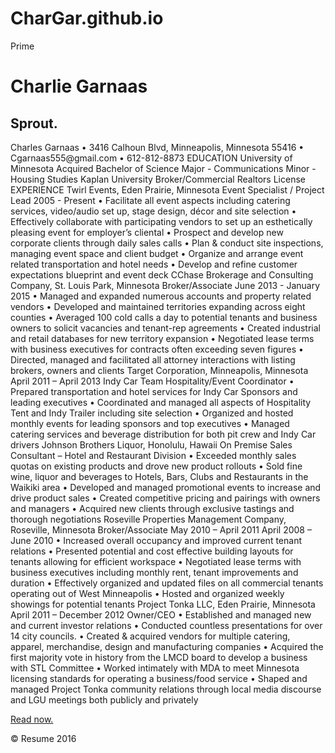 # CharGar.github.io
Prime
<!DOCTYPE html>
<html>
<head>
	<title>Sprout</title>
	<link rel="stylesheet" type="text/css" href="main.css"/>
</head>
<body>
	<h1>Charlie Garnaas </h1>
	<div class="hero">
		<h2>Sprout.</h2>
		<p>Charles Garnaas • 3416 Calhoun Blvd, Minneapolis, Minnesota 55416 • Cgarnaas555@gmail.com • 612-812-8873
EDUCATION
University of Minnesota Acquired Bachelor of Science Major - Communications Minor - Housing Studies
Kaplan University
Broker/Commercial Realtors License
EXPERIENCE
Twirl Events, Eden Prairie, Minnesota Event Specialist / Project Lead
2005 - Present
  • Facilitate all event aspects including catering services, video/audio set up, stage design, décor and site selection
• Effectively collaborate with participating vendors to set up an esthetically pleasing event for employer’s cliental
• Prospect and develop new corporate clients through daily sales calls
• Plan & conduct site inspections, managing event space and client budget
• Organize and arrange event related transportation and hotel needs
• Develop and refine customer expectations blueprint and event deck CChase Brokerage and Consulting Company, St. Louis Park, Minnesota Broker/Associate
June 2013 - January 2015
• Managed and expanded numerous accounts and property related vendors
• Developed and maintained territories expanding across eight counties
• Averaged 100 cold calls a day to potential tenants and business owners to solicit vacancies and tenant-rep agreements
• Created industrial and retail databases for new territory expansion
• Negotiated lease terms with business executives for contracts often exceeding seven figures
• Directed, managed and facilitated all attorney interactions with listing brokers, owners and clients
Target Corporation, Minneapolis, Minnesota April 2011 – April 2013 Indy Car Team Hospitality/Event Coordinator
• Prepared transportation and hotel services for Indy Car Sponsors and leading executives
• Coordinated and managed all aspects of Hospitality Tent and Indy Trailer including site selection
• Organized and hosted monthly events for leading sponsors and top executives
• Managed catering services and beverage distribution for both pit crew and Indy Car drivers
Johnson Brothers Liquor, Honolulu, Hawaii
On Premise Sales Consultant – Hotel and Restaurant Division
• Exceeded monthly sales quotas on existing products and drove new product rollouts
• Sold fine wine, liquor and beverages to Hotels, Bars, Clubs and Restaurants in the Waikiki area
• Developed and managed promotional events to increase and drive product sales
• Created competitive pricing and pairings with owners and managers
• Acquired new clients through exclusive tastings and thorough negotiations
Roseville Properties Management Company, Roseville, Minnesota Broker/Associate
May 2010 – April 2011
April 2008 – June 2010
• Increased overall occupancy and improved current tenant relations
• Presented potential and cost effective building layouts for tenants allowing for efficient workspace
• Negotiated lease terms with business executives including monthly rent, tenant improvements and duration
• Effectively organized and updated files on all commercial tenants operating out of West Minneapolis
• Hosted and organized weekly showings for potential tenants
Project Tonka LLC, Eden Prairie, Minnesota April 2011 – December 2012 Owner/CEO
• Established and managed new and current investor relations
• Conducted countless presentations for over 14 city councils.
• Created & acquired vendors for multiple catering, apparel, merchandise, design and manufacturing companies
• Acquired the first majority vote in history from the LMCD board to develop a business with STL Committee
• Worked intimately with MDA to meet Minnesota licensing standards for operating a business/food service
• Shaped and managed Project Tonka community relations through local media discourse and LGU meetings both publicly and
privately</p>
		<a href="#">Read now.</a>
	</div>
	<p>&copy; Resume 2016</p>
</body>
</html>
